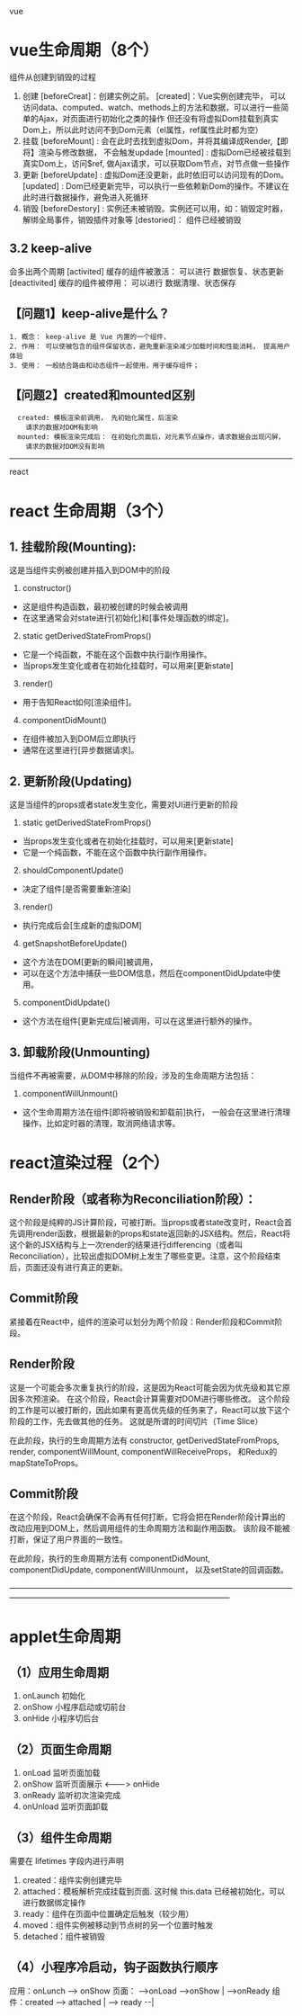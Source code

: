 vue

# vue生命周期（8个）
  组件从创建到销毁的过程
  1. 创建
      [beforeCreat]：创建实例之前。
      [created]：Vue实例创建完毕，
          可以访问data、computed、watch、methods上的方法和数据，可以进行一些简单的Ajax，对页面进行初始化之类的操作
          但还没有将虚拟Dom挂载到真实Dom上，所以此时访问不到Dom元素（el属性，ref属性此时都为空）
  2. 挂载
      [beforeMount] : 会在此时去找到虚拟Dom，并将其编译成Render,【即将】渲染与修改数据， 不会触发updade
      [mounted] : 虚拟Dom已经被挂载到真实Dom上，访问$ref, 做Ajax请求，可以获取Dom节点，对节点做一些操作
  3. 更新
      [beforeUpdate] : 虚拟Dom还没更新，此时依旧可以访问现有的Dom。
      [updated] : Dom已经更新完毕，可以执行一些依赖新Dom的操作。不建议在此时进行数据操作，避免进入死循环
  4. 销毁
      [beforeDestory] : 实例还未被销毁。实例还可以用，如：销毁定时器，解绑全局事件，销毁插件对象等
      [destoried]： 组件已经被销毁
## 3.2 keep-alive 
  会多出两个周期
      [activited]
        缓存的组件被激活： 可以进行 数据恢复、状态更新
      [deactivited]
        缓存的组件被停用： 可以进行 数据清理、状态保存

## 【问题1】keep-alive是什么？
    1. 概念： keep-alive 是 Vue 内置的一个组件，
    2. 作用： 可以使被包含的组件保留状态，避免重新渲染减少加载时间和性能消耗， 提高用户体验
    3. 使用： 一般结合路由和动态组件一起使用，用于缓存组件； 

## 【问题2】created和mounted区别
      created: 模板渲染前调用， 先初始化属性，后渲染
        请求的数据对DOM有影响
      mounted: 模板渲染完成后： 在初始化页面后，对元素节点操作，请求数据会出现闪屏， 
        请求的数据对DOM没有影响

____________________________________________________
react


# react 生命周期（3个）

## 1. 挂载阶段(Mounting): 
这是当组件实例被创建并插入到DOM中的阶段

 1. constructor()
  - 这是组件构造函数，最初被创建的时候会被调用
  - 在这里通常会对state进行[初始化]和[事件处理函数的绑定]。

 2. static getDerivedStateFromProps()
  - 它是一个纯函数，不能在这个函数中执行副作用操作。
  - 当props发生变化或者在初始化挂载时，可以用来[更新state]

 3. render()
  - 用于告知React如何[渲染组件]。

 4. componentDidMount()
  - 在组件被加入到DOM后立即执行
  - 通常在这里进行[异步数据请求]。


## 2. 更新阶段(Updating)
这是当组件的props或者state发生变化，需要对UI进行更新的阶段

 1. static getDerivedStateFromProps()
  - 当props发生变化或者在初始化挂载时，可以用来[更新state]
  - 它是一个纯函数，不能在这个函数中执行副作用操作。

 2. shouldComponentUpdate()
  - 决定了组件[是否需要重新渲染]

 3. render()
  - 执行完成后会[生成新的虚拟DOM]

 4. getSnapshotBeforeUpdate()
  - 这个方法在DOM[更新的瞬间]被调用，
  - 可以在这个方法中捕获一些DOM信息，然后在componentDidUpdate中使用。

 5. componentDidUpdate()
  - 这个方法在组件[更新完成后]被调用，可以在这里进行额外的操作。


## 3. 卸载阶段(Unmounting)
当组件不再被需要，从DOM中移除的阶段，涉及的生命周期方法包括：

 1. componentWillUnmount()
  - 这个生命周期方法在组件[即将被销毁和卸载前]执行，
  一般会在这里进行清理操作，比如定时器的清理，取消网络请求等。



# react渲染过程（2个）


## Render阶段（或者称为Reconciliation阶段）：


这个阶段是纯粹的JS计算阶段，可被打断。当props或者state改变时，React会首先调用render函数，根据最新的props和state返回新的JSX结构。然后，React将这个新的JSX结构与上一次render的结果进行differencing（或者叫Reconciliation），比较出虚拟DOM树上发生了哪些变更。注意，这个阶段结束后，页面还没有进行真正的更新。


## Commit阶段


紧接着在React中，组件的渲染可以划分为两个阶段：Render阶段和Commit阶段。


## Render阶段
这是一个可能会多次重复执行的阶段，这是因为React可能会因为优先级和其它原因多次预渲染。
在这个阶段，React会计算需要对DOM进行哪些修改。
这个阶段的工作是可以被打断的，因此如果有更高优先级的任务来了，React可以放下这个阶段的工作，先去做其他的任务。
这就是所谓的时间切片（Time Slice）

在此阶段，执行的生命周期方法有
constructor, 
getDerivedStateFromProps, 
render, 
componentWillMount, 
componentWillReceiveProps，
和Redux的mapStateToProps。


## Commit阶段
在这个阶段，React会确保不会再有任何打断，它将会把在Render阶段计算出的改动应用到DOM上，然后调用组件的生命周期方法和副作用函数。
该阶段不能被打断，保证了用户界面的一致性。

在此阶段，执行的生命周期方法有
componentDidMount, 
componentDidUpdate, 
componentWillUnmount，
以及setState的回调函数。


————————————————————————————————————————————————————————————————
# applet生命周期

## （1）应用生命周期
1. onLaunch 初始化
2. onShow  小程序启动或切前台
3. onHide  小程序切后台

## （2）页面生命周期
1. onLoad   监听页面加载
2. onShow   监听页面展示 <———> onHide
3. onReady  监听初次渲染完成
4. onUnload 监听页面卸载
## （3）组件生命周期
需要在 lifetimes 字段内进行声明
1. created：组件实例创建完毕
2. attached：模板解析完成挂载到页面.
      这时候 this.data 已经被初始化，可以进行数据绑定操作
3. ready：组件在页面中位置确定后触发（较少用）
4. moved：组件实例被移动到节点树的另一个位置时触发
5. detached：组件被销毁

## （4）小程序冷启动，钩子函数执行顺序
应用：onLunch --> onShow
页面：                     -->onLoad -->onShow |           -->onReady
组件：created --> attached |                   --> ready --|
